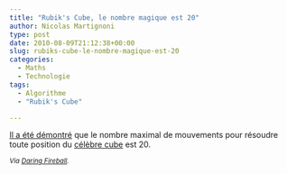 ```yaml
---
title: "Rubik's Cube, le nombre magique est 20"
author: Nicolas Martignoni
type: post
date: 2010-08-09T21:12:38+00:00
slug: rubiks-cube-le-nombre-magique-est-20
categories:
  - Maths
  - Technologie
tags:
  - Algorithme
  - "Rubik's Cube"

---
```

[Il a été démontré][1] que le nombre maximal de mouvements pour résoudre toute position du [célèbre cube][2] est 20.

<small>_Via [Daring Fireball][3]._</small>

 [1]: http://www.cube20.org/
 [2]: https://www.rubiks.com/
 [3]: https://daringfireball.net/linked/2010/08/10/rubiks-cube

<!--more-->
